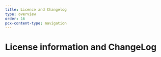 ```yaml
---
title: Licence and Changelog
type: overview
order: 16
pcx-content-type: navigation
---
```

# License information and ChangeLog
<DirectoryListing path="/miscellaneous-notes"/>